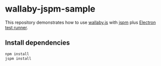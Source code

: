 # wallaby-jspm-sample
This repository demonstrates how to use [wallaby.js](http://wallabyjs.com/) with [jspm](http://jspm.io/) plus [Electron test runner](https://wallabyjs.com/docs/integration/electron.html).

## Install dependencies
```sh
npm install
jspm install
```
